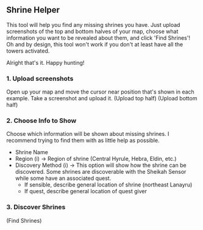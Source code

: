 ## Shrine Helper

This tool will help you find any missing shrines you have. Just upload screenshots of the top and bottom halves of your map, choose what information you want to be revealed about them, and click 'Find Shrines'! Oh and by design, this tool won't work if you don't at least have all the towers activated.

Alright that's it. Happy hunting!

### 1. Upload screenshots
Open up your map and move the cursor near position that's shown in each example. Take a screenshot and upload it.
(Upload top half)
(Upload bottom half)
### 2. Choose Info to Show
Choose which information will be shown about missing shrines. I recommend trying to find them with as little help as possible.
- Shrine Name
- Region (i) -> Region of shrine (Central Hyrule, Hebra, Eldin, etc.)
- Discovery Method (i) -> This option will show how the shrine can be discovered. Some shrines are discoverable with the Sheikah Sensor while some have an associated quest.
  - If sensible, describe general location of shrine (northeast Lanayru)
  - If quest, describe general location of quest giver
### 3. Discover Shrines
(Find Shrines)
